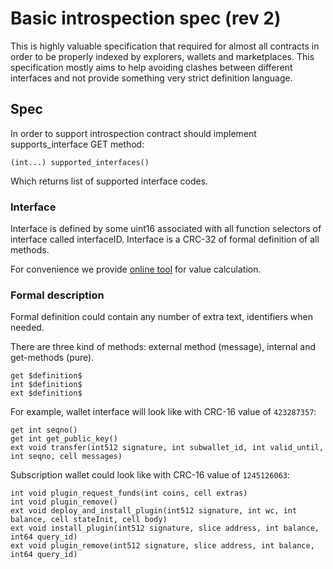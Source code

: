 # Basic introspection spec (rev 2)

This is highly valuable specification that required for almost all contracts in order to be properly indexed by explorers, wallets and marketplaces. This specification mostly aims to help avoiding clashes between different interfaces and not provide something very strict definition language.

## Spec

In order to support introspection contract should implement supports_interface GET method:

```(int...) supported_interfaces()```

Which returns list of supported interface codes.

### Interface

Interface is defined by some uint16 associated with all function selectors of interface called interfaceID. Interface is a CRC-32 of formal definition of all methods.

For convenience we provide [online tool](https://tonwhales.com/tools/introspection-id) for value calculation.

### Formal description

Formal definition could contain any number of extra text, identifiers when needed.

There are three kind of methods: external method (message), internal and get-methods (pure).

```func
get $definition$
int $definition$
ext $definition$
```

For example, wallet interface will look like with CRC-16 value of `423287357`:
```
get int seqno()
get int get_public_key()
ext void transfer(int512 signature, int subwallet_id, int valid_until, int seqno, cell messages)
```

Subscription wallet could look like with CRC-16 value of `1245126063`:
```
int void plugin_request_funds(int coins, cell extras)
int void plugin_remove()
ext void deploy_and_install_plugin(int512 signature, int wc, int balance, cell stateInit, cell body)
ext void install_plugin(int512 signature, slice address, int balance, int64 query_id)
ext void plugin_remove(int512 signature, slice address, int balance, int64 query_id)
```